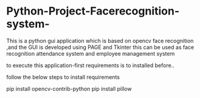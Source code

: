 # Python-Project-Facerecognition-system-
This is a python gui application which is based on opencv face recognition ,and the GUI is developed using PAGE and Tkinter
this can be used as face recognition attendance system and employee management system

to execute this application-first requirements is to installed before..

follow the below steps to install requirements

pip install opencv-contrib-python
pip install pillow
